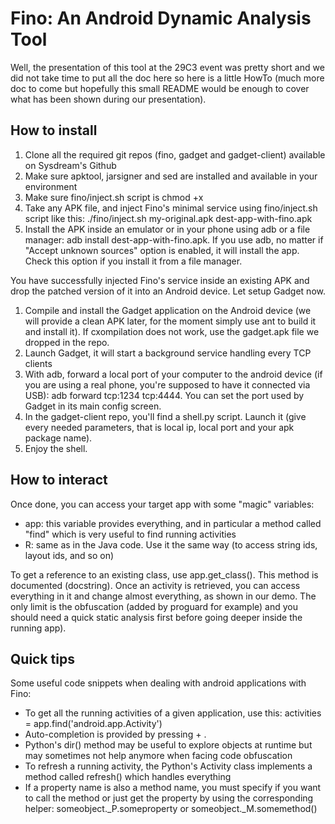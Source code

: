 Fino: An Android Dynamic Analysis Tool
======================================

Well, the presentation of this tool at the 29C3 event was pretty short and we did not take time to put all the doc here so here is a little HowTo (much more doc to come but hopefully this small README would be enough to cover what has been shown during our presentation).

How to install
--------------

1. Clone all the required git repos (fino, gadget and gadget-client) available on Sysdream's Github
2. Make sure apktool, jarsigner and sed are installed and available in your environment
3. Make sure fino/inject.sh script is chmod +x
4. Take any APK file, and inject Fino's minimal service using fino/inject.sh script like this: ./fino/inject.sh my-original.apk dest-app-with-fino.apk
5. Install the APK inside an emulator or in your phone using adb or a file manager: adb install dest-app-with-fino.apk. If you use adb, no matter if "Accept unknown sources" option is enabled, it will install the app. Check this option if you install it from a file manager.

You have successfully injected Fino's service inside an existing APK and drop the patched version of it into an Android device.
Let setup Gadget now.

1. Compile and install the Gadget application on the Android device (we will provide a clean APK later, for the moment simply use ant to build it and install it). If cxompilation does not work, use the gadget.apk file we dropped in the repo.
2. Launch Gadget, it will start a background service handling every TCP clients
3. With adb, forward a local port of your computer to the android device (if you are using a real phone, you're supposed to have it connected via USB): adb forward tcp:1234 tcp:4444. You can set the port used  by Gadget in its main config screen.
4. In the gadget-client repo, you'll find a shell.py script. Launch it (give every needed parameters, that is local ip, local port and your apk package name).
5. Enjoy the shell.

How to interact
---------------

Once done, you can access your target app with some "magic" variables:
* app: this variable provides everything, and in particular a method called "find" which is very useful to find running activities
* R: same as in the Java code. Use it the same way (to access string ids, layout ids, and so on)

To get a reference to an existing class, use app.get_class(). This method is documented (docstring).
Once an activity is retrieved, you can access everything in it and change almost everything, as shown in our demo. The only limit is the obfuscation (added by proguard for example) and you should need a quick static analysis first before going deeper inside the running app).


Quick tips
---------------

Some useful code snippets when dealing with android applications with Fino:

* To get all the running activities of a given application, use this: activities = app.find('android.app.Activity')
* Auto-completion is provided by pressing <Alt> + <Tab>. 
* Python's dir() method may be useful to explore objects at runtime but may sometimes not help anymore when facing code obfuscation
* To refresh a running activity, the Python's Activity class implements a method called refresh() which handles everything
* If a property name is also a method name, you must specify if you want to call the method or just get the property by using the corresponding helper: someobject._P.someproperty or someobject._M.somemethod()

                                                                                             
